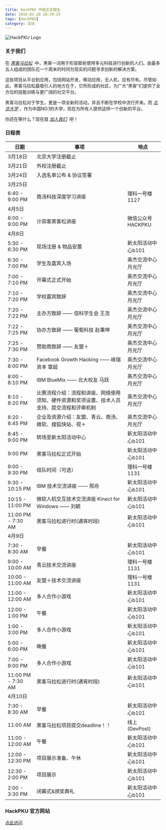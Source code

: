 ```yaml
---
title: HackPKU 开始正式报名
date: 2016-03-20 18:39:25
tags: [HackPKU]
category: 活动
---
```


![HackPKU Logo](http://www.hackpku.com/resources/svg_pc/page1/logo-hackpku.svg)

### 关于我们

在 [*黑客马拉松*](http://www.hackpku.com/new_pc/index.html#p2)  中，黑客一词用于形容那些使用多元科技进行创新的人们。由最多五人组成的团队花一个周末的时间为现实的问题寻求创新的解决方案。

这些项目从平台到应用，包括网站开发，移动应用，无人机，应有尽有。尽管如此，黑客马拉松最吸引人的地方在于，它所形成的社区，为广大“黑客”们提供了全方位的技能训练与更广阔的社交平台。

黑客马拉松对于学生，更是一项全新的活动，并且不断在学校中流行开来。而 [*北京大学*](http://www.pku.edu.cn/) ，作为中国NO.1的大学，现在为所有人提供这样一个创新的平台。

你还在等什么？现在就 [*加入我们*](http://www.hackpku.com/new_pc/index.html#p3)  吧！

### 日程表

| 日期                 | 事项                                       | 地点           |
| ------------------ | ---------------------------------------- | ------------ |
| 3月18日              | 北京大学注册截止                                 |              |
| 3月21日              | 外校注册截止                                   |              |
| 3月24日              | 入选名单公布 & 协议签署                            |              |
| 3月25日              |                                          |              |
| 6:40 - 9:00 PM     | 商汤科技深度学习讲座                               | 理科一号楼1127    |
| 4月5日               |                                          |              |
| 8:00 - 9:00 PM     | 计蒜客黑客松讲座                                 | 微信公众号HACKPKU |
| 4月8日               |                                          |              |
| 5:30 - 6:30 PM     | 现场注册 & 物品安置                              | 新太阳活动中心b101  |
| 6:30 - 7:00 PM     | 学生及嘉宾入场                                  | 英杰交流中心月光厅    |
| 7:00 - 7:10 PM     | 开幕式正式开始                                  | 英杰交流中心月光厅    |
| 7:10 - 7:20 PM     | 学校嘉宾致辞                                   | 英杰交流中心月光厅    |
| 7:20 - 7:22 PM     | 主办方致辞 —— 信科学生会 王尧                        | 英杰交流中心月光厅    |
| 7:22 - 7:25 PM     | 协办方致辞 —— 葡萄科技 赵秉坤                        | 英杰交流中心月光厅    |
| 7:25 - 7:30 PM     | 赞助商致辞 —— 友盟＋                             | 英杰交流中心月光厅    |
| 7:30 - 8:00 PM     | Facebook Growth Hacking —— 峰瑞资本 覃超       | 英杰交流中心月光厅    |
| 8:00 - 8:10 PM     | IBM BlueMix —— 北大校友 马跃                   | 英杰交流中心月光厅    |
| 8:10 - 8:20 PM     | 比赛流程介绍：流程和讲座、网络使用须知、硬件资源和奖项设置、技术人员支持、提交流程和评审机制 | 英杰交流中心月光厅    |
| 8:20 - 8:45 PM     | 企业及资源介绍：友盟、青云、商汤、微软、搜狐快站、视＋              | 英杰交流中心月光厅    |
| 8:45 - 9:00 PM     | 转场至新太阳活动中心                               | 新太阳活动中心b101  |
| 9:00 PM            | 黑客马拉松正式开始                                | 新太阳活动中心b101  |
| 9:00 - 9:30 PM     | 组队时间（可选）                                 | 理科一号楼1131    |
| 9:30 - 10:15 PM    | IBM 技术交流讲座 —— 邢舟                         | 新太阳活动中心b101  |
| 10:15 - 11:00 PM   | 微软人机交互技术交流讲座 Kinect for Windows —— 刘颖    | 新太阳活动中心b101  |
| 11:00 PM - 7:30 AM | 黑客马拉松进行时(通宵时段)                           | 新太阳活动中心b101  |
| 4月9日               |                                          |              |
| 7:30 - 8:30 AM     | 早餐                                       | 新太阳活动中心b101  |
| 9:00 - 10:00 AM    | 青云技术交流讲座                                 | 理科一号楼1131    |
| 10:00 - 11:00 AM   | 友盟＋技术交流讲座                                | 理科一号楼1131    |
| 11:00 - 12:00 AM   | 多人合作小游戏                                  | 新太阳活动中心b101  |
| 12:00 - 1:00 PM    | 午餐                                       | 新太阳活动中心b101  |
| 1:00 - 3:00 PM     | 多人合作小游戏                                  | 新太阳活动中心b101  |
| 5:00 - 6:00 PM     | 晚餐                                       | 新太阳活动中心b101  |
| 7:00 - 9:00 PM     | 多人合作小游戏                                  | 新太阳活动中心b101  |
| 11:00 PM - 7:30 AM | 黑客马拉松进行时(通宵时段)                           | 新太阳活动中心b101  |
| 4月10日              |                                          |              |
| 7:30 - 8:30 AM     | 早餐                                       | 新太阳活动中心b101  |
| 11:00 AM           | 黑客马拉松项目提交deadline！！                      | 线上(DevPost)  |
| 11:00 - 12:00 AM   | 午餐                                       | 新太阳活动中心b101  |
| 12:00 - 12:30 PM   | 项目展示准备、午休                                | 新太阳活动中心b101  |
| 12:30 - 2:00 PM    | 项目展示                                     | 新太阳活动中心b101  |
| 2:00 - 3:30 PM     | 闭幕式&颁奖典礼                                 | 新太阳活动中心b101  |

### HackPKU 官方网站

[点此访问](http://www.hackpku.com)

